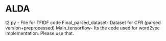 # ALDA
t2.py - File for TFIDF code
Final_parsed_dataset-  Dataset for CFR (parsed version+preprocessed)
Main_tensorflow-   Its the code used for  word2vec implementation. Please use that.

